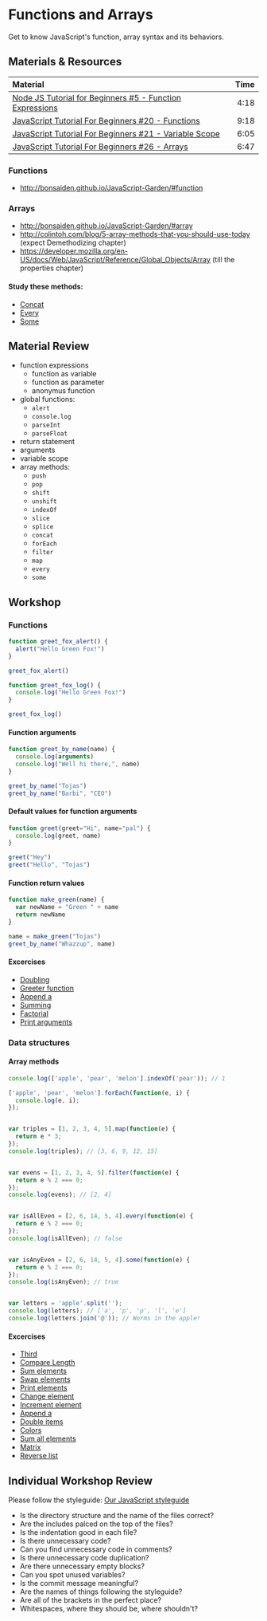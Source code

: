 # Functions and Arrays
Get to know JavaScript's function, array syntax and its behaviors. 

## Materials & Resources
| Material | Time |
|:---------|-----:|
| [Node JS Tutorial for Beginners #5 - Function Expressions](https://www.youtube.com/watch?v=lK42xIMcA0Y) | 4:18 |
| [JavaScript Tutorial For Beginners #20 - Functions](https://www.youtube.com/watch?v=KH57lIgwe2g) | 9:18 |
| [JavaScript Tutorial For Beginners #21 - Variable Scope](https://www.youtube.com/watch?v=kjdZ1h3CIs4) | 6:05 |
| [JavaScript Tutorial For Beginners #26 - Arrays](https://www.youtube.com/watch?v=EUnV-fCY0Pc) | 6:47 |

### Functions

 - http://bonsaiden.github.io/JavaScript-Garden/#function

### Arrays

 - http://bonsaiden.github.io/JavaScript-Garden/#array
 - http://colintoh.com/blog/5-array-methods-that-you-should-use-today (expect Demethodizing chapter)
 - https://developer.mozilla.org/en-US/docs/Web/JavaScript/Reference/Global_Objects/Array (till the properties chapter)

#### Study these methods:

 - [Concat](https://developer.mozilla.org/en-US/docs/Web/JavaScript/Reference/Global_Objects/Array/concat)
 - [Every](https://developer.mozilla.org/en-US/docs/Web/JavaScript/Reference/Global_Objects/Array/every)
 - [Some](https://developer.mozilla.org/en-US/docs/Web/JavaScript/Reference/Global_Objects/Array/some)


## Material Review
- function expressions
  - function as variable
  - function as parameter
  - anonymus function
- global functions:
  - `alert`
  - `console.log`
  - `parseInt`
  - `parseFloat`
- return statement
- arguments
- variable scope
- array methods:
  - `push`
  - `pop`
  - `shift`
  - `unshift`
  - `indexOf`
  - `slice`
  - `splice`
  - `concat`
  - `forEach`
  - `filter`
  - `map`
  - `every`
  - `some`


## Workshop

### Functions

```javascript
function greet_fox_alert() {
  alert("Hello Green Fox!")
}

greet_fox_alert()

function greet_fox_log() {
  console.log("Hello Green Fox!")
}

greet_fox_log()
```

#### Function arguments

```javascript
function greet_by_name(name) {
  console.log(arguments)
  console.log("Well hi there,", name)
}

greet_by_name("Tojas")
greet_by_name("Barbi", "CEO")
```

#### Default values for function arguments

```javascript
function greet(greet="Hi", name="pal") {
  console.log(greet, name)
}

greet("Hey")
greet("Hello", "Tojas")
```

#### Function return values

```javascript
function make_green(name) {
  var newName = "Green " + name
  return newName
}

name = make_green("Tojas")
greet_by_name("Whazzup", name)
```

#### Excercises
-  [Doubling](exercises/functions/doubling/doubling.js)
-  [Greeter function](exercises/functions/greet/greet.js)
-  [Append a](exercises/functions/append-a/append-a.js)
-  [Summing](exercises/functions/sum/sum.js)
-  [Factorial](exercises/functions/factorio/factorio.js)
-  [Print arguments](exercises/functions/printer/printer.js)

### Data structures

#### Array methods

```javascript
console.log(['apple', 'pear', 'melon'].indexOf('pear')); // 1

['apple', 'pear', 'melon'].forEach(function(e, i) {
  console.log(e, i);
});


var triples = [1, 2, 3, 4, 5].map(function(e) {
  return e * 3;
});
console.log(triples); // [3, 6, 9, 12, 15]


var evens = [1, 2, 3, 4, 5].filter(function(e) {
  return e % 2 === 0;
});
console.log(evens); // [2, 4]


var isAllEven = [2, 6, 14, 5, 4].every(function(e) {
  return e % 2 === 0;
});
console.log(isAllEven); // false


var isAnyEven = [2, 6, 14, 5, 4].some(function(e) {
  return e % 2 === 0;
});
console.log(isAnyEven); // true


var letters = 'apple'.split('');
console.log(letters); // ['a', 'p', 'p', 'l', 'e']
console.log(letters.join('@')); // Worms in the apple!
```

#### Excercises
-  [Third](exercises/arrays/third/third.js)
-  [Compare Length](exercises/arrays/compare-length/compare-length.js)
-  [Sum elements](exercises/arrays/sum-elements/sum-elements.js)
-  [Swap elements](exercises/arrays/swap-elements/swap-elements.js)
-  [Print elements](exercises/arrays/print-all/print-all.js)
-  [Change element](exercises/arrays/change-element/change-element.js)
-  [Increment element](exercises/arrays/increment-element/increment-element.js)
-  [Append a](exercises/arrays/append-a/append-a.js)
-  [Double items](exercises/arrays/double-items/double-items.js)
-  [Colors](exercises/arrays/colors/colors.js)
-  [Sum all elements](exercises/arrays/sum-all/sum-all.js)
-  [Matrix](exercises/arrays/diagonal-matrix/diagonal-matrix.js)
-  [Reverse list](exercises/arrays/reverse/reverse.js)


## Individual Workshop Review
Please follow the styleguide: [Our JavaScript styleguide](../../styleguide/javascript.md)

- Is the directory structure and the name of the files correct?
- Are the includes palced on the top of the files?
- Is the indentation good in each file?
- Is there unnecessary code?
- Can you find unnecessary code in comments?
- Is there unnecessary code duplication?
- Are there unnecessary empty blocks?
- Can you spot unused variables?
- Is the commit message meaningful?
- Are the names of things following the styleguide?
- Are all of the brackets in the perfect place?
- Whitespaces, where they should be, where shouldn't?
